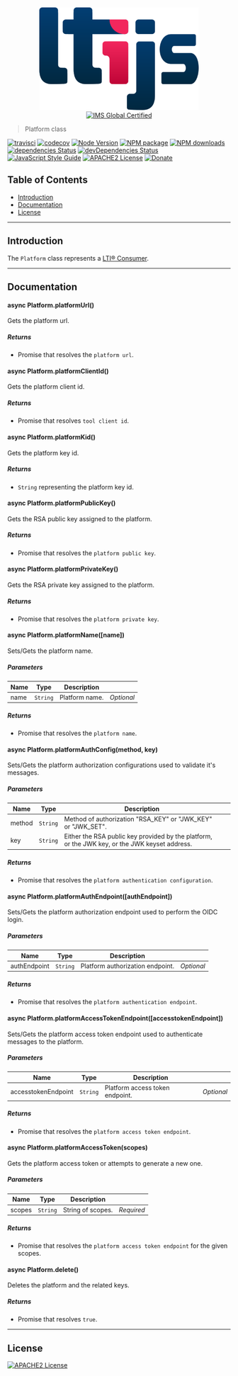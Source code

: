

<div align="center">
	<br>
	<br>
	<a href="https://cvmcosta.github.io/ltijs"><img width="360" src="logo-300.svg"></img></a>
  <a href="https://site.imsglobal.org/certifications/coursekey/ltijs"​ target='_blank'><img width="80" src="https://www.imsglobal.org/sites/default/files/IMSconformancelogoREG.png" alt="IMS Global Certified" border="0"></img></a>
</div>


> Platform class


[![travisci](https://travis-ci.org/Cvmcosta/ltijs.svg?branch=master)](https://travis-ci.org/Cvmcosta/ltijs)
[![codecov](https://codecov.io/gh/Cvmcosta/ltijs/branch/master/graph/badge.svg)](https://codecov.io/gh/Cvmcosta/ltijs)
[![Node Version](https://img.shields.io/node/v/ltijs.svg)](https://www.npmjs.com/package/ltijs)
[![NPM package](https://img.shields.io/npm/v/ltijs.svg)](https://www.npmjs.com/package/ltijs)
[![NPM downloads](https://img.shields.io/npm/dm/ltijs)](https://www.npmjs.com/package/ltijs)
[![dependencies Status](https://david-dm.org/cvmcosta/ltijs/status.svg)](https://david-dm.org/cvmcosta/ltijs)
[![devDependencies Status](https://david-dm.org/cvmcosta/ltijs/dev-status.svg)](https://david-dm.org/cvmcosta/ltijs?type=dev)
[![JavaScript Style Guide](https://img.shields.io/badge/code_style-standard-brightgreen.svg)](https://standardjs.com)
[![APACHE2 License](https://img.shields.io/github/license/cvmcosta/ltijs)](#LICENSE)
[![Donate](https://img.shields.io/badge/Donate-Buy%20me%20a%20coffe-blue)](https://www.buymeacoffee.com/UL5fBsi)

## Table of Contents

- [Introduction](#introduction)
- [Documentation](#documentation)
- [License](#license)

---


## Introduction

The ```Platform``` class represents a [LTI® Consumer](https://www.imsglobal.org/spec/lti/v1p3/#platforms-and-tools).


---


## Documentation



#### async Platform.platformUrl() 

Gets the platform url.


##### Returns

- Promise that resolves the `platform url`.


#### async Platform.platformClientId() 

Gets the platform client id.


##### Returns

- Promise that resolves `tool client id`.



#### async Platform.platformKid() 

Gets the platform key id.


##### Returns

- `String` representing the platform key id.



#### async  Platform.platformPublicKey() 

Gets the RSA public key assigned to the platform.

##### Returns

- Promise that resolves the `platform public key`.




#### async Platform.platformPrivateKey() 

Gets the RSA private key assigned to the platform.


##### Returns

- Promise that resolves the `platform private key`.



#### async Platform.platformName([name]) 

Sets/Gets the platform name.




##### Parameters

| Name | Type | Description |  |
| ---- | ---- | ----------- | -------- |
| name | `String`  | Platform name. | *Optional* |

##### Returns


- Promise that resolves the `platform name`.



#### async Platform.platformAuthConfig(method, key) 

Sets/Gets the platform authorization configurations used to validate it's messages.



##### Parameters

| Name | Type | Description |  |
| ---- | ---- | ----------- | -------- |
| method | `String`  | Method of authorization "RSA_KEY" or "JWK_KEY" or "JWK_SET". | &nbsp; |
| key | `String`  | Either the RSA public key provided by the platform, or the JWK key, or the JWK keyset address. | &nbsp; |



##### Returns



- Promise that resolves the `platform authentication configuration`.




#### async Platform.platformAuthEndpoint([authEndpoint]) 

Sets/Gets the platform authorization endpoint used to perform the OIDC login.


##### Parameters

| Name | Type | Description |  |
| ---- | ---- | ----------- | -------- |
| authEndpoint | `String`  | Platform authorization endpoint. | *Optional* |




##### Returns


- Promise that resolves the `platform authentication endpoint`.




#### async Platform.platformAccessTokenEndpoint([accesstokenEndpoint]) 

Sets/Gets the platform access token endpoint used to authenticate messages to the platform.



##### Parameters

| Name | Type | Description |  |
| ---- | ---- | ----------- | -------- |
| accesstokenEndpoint | `String`  | Platform access token endpoint. | *Optional* |



##### Returns



- Promise that resolves the `platform access token endpoint`.




#### async Platform.platformAccessToken(scopes) 

Gets the platform access token or attempts to generate a new one.



##### Parameters

| Name | Type | Description |  |
| ---- | ---- | ----------- | -------- |
| scopes | `String`  | String of scopes. | *Required* |



##### Returns


- Promise that resolves the `platform access token endpoint` for the given scopes.




#### async Platform.delete() 

Deletes the platform and the related keys.




##### Returns

- Promise that resolves `true`.


---


## License

[![APACHE2 License](https://img.shields.io/github/license/cvmcosta/ltijs)](LICENSE)

